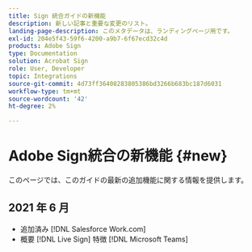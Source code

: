 ```yaml
---
title: Sign 統合ガイドの新機能
description: 新しい記事と重要な変更のリスト。
landing-page-description: このメタデータは、ランディングページ用です。
exl-id: 204e5f43-59f6-4200-a9b7-6f67ecd32c4d
products: Adobe Sign
type: Documentation
solution: Acrobat Sign
role: User, Developer
topic: Integrations
source-git-commit: 4d73ff36408283805386bd3266b683bc187d6031
workflow-type: tm+mt
source-wordcount: '42'
ht-degree: 2%

---
```


# Adobe Sign統合の新機能 {#new}

このページでは、このガイドの最新の追加機能に関する情報を提供します。

## 2021 年 6 月

* 追加済み [!DNL Salesforce Work.com]
* 概要 [!DNL Live Sign] 特徴 [!DNL Microsoft Teams]


